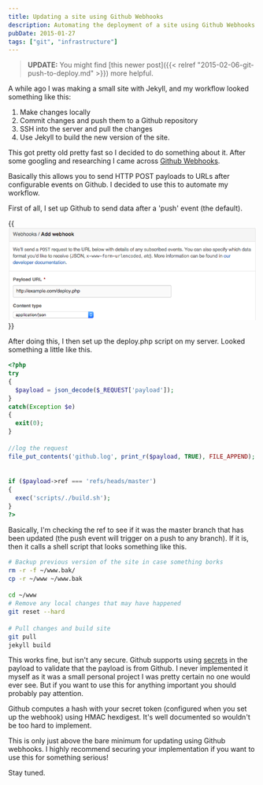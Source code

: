 ```yaml
---
title: Updating a site using Github Webhooks
description: Automating the deployment of a site using Github Webhooks
pubDate: 2015-01-27
tags: ["git", "infrastructure"]
---
```

>**UPDATE:** You might find [this newer post]({{< relref "2015-02-06-git-push-to-deploy.md" >}}) more helpful.


A while ago I was making a small site with Jekyll, and my workflow looked something like this:

1. Make changes locally
2. Commit changes and push them to a Github repository
3. SSH into the server and pull the changes
4. Use Jekyll to build the new version of the site.

This got pretty old pretty fast so I decided to do something about it. After some googling and researching I came across [Github Webhooks](https://developer.github.com/webhooks/).

Basically this allows you to send HTTP POST payloads to URLs after configurable events on Github. I decided to use this to automate my workflow.

First of all, I set up Github to send data after a 'push' event (the default).

{{<img src="webhooks.png" alt="Github Webhooks Configuration">}}

After doing this, I then set up the deploy.php script on my server. Looked something a little like this.
``` php
<?php
try
{
  $payload = json_decode($_REQUEST['payload']);
}
catch(Exception $e)
{
  exit(0);
}

//log the request
file_put_contents('github.log', print_r($payload, TRUE), FILE_APPEND);


if ($payload->ref === 'refs/heads/master')
{
  exec('scripts/./build.sh');
}
?>
```
Basically, I'm checking the ref to see if it was the master branch that has been updated (the push event will trigger on a push to any branch). If it is, then it calls a shell script that looks something like this.
``` bash
# Backup previous version of the site in case something borks
rm -r -f ~/www.bak/
cp -r ~/www ~/www.bak

cd ~/www
# Remove any local changes that may have happened
git reset --hard

# Pull changes and build site
git pull
jekyll build
```

This works fine, but isn't any secure. Github supports using [secrets](https://developer.github.com/webhooks/securing/) in the payload to validate that the payload is from Github. I never implemented it myself as it was a small personal project I was pretty certain no one would ever see. But if you want to use this for anything important you should probably pay attention.

Github computes a hash with your secret token (configured when you set up the webhook) using HMAC hexdigest. It's well documented so wouldn't be too hard to implement.

This is only just above the bare minimum for updating using Github webhooks. I highly recommend securing your implementation if you want to use this for something serious!

Stay tuned.
